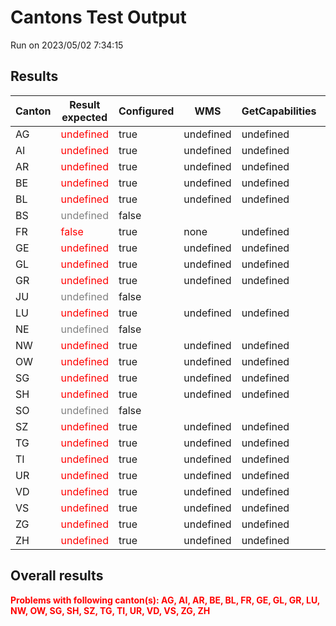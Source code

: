 # Cantons Test Output
Run on 2023/05/02 7:34:15
## Results

|Canton|Result expected|Configured|WMS|GetCapabilities|GetFeature|
|----------------|-------------------------------|-----------------------------|-----------------------------|-----------------------------|-----------------------------|
|AG|<span style='color:red;'>undefined</span>|true|undefined|undefined|undefined|
|AI|<span style='color:red;'>undefined</span>|true|undefined|undefined|undefined|
|AR|<span style='color:red;'>undefined</span>|true|undefined|undefined|undefined|
|BE|<span style='color:red;'>undefined</span>|true|undefined|undefined|undefined|
|BL|<span style='color:red;'>undefined</span>|true|undefined|undefined|undefined|
|BS|<span style='color:grey;'>undefined</span>|false||||
|FR|<span style='color:red;'>false</span>|true|none|undefined|false|
|GE|<span style='color:red;'>undefined</span>|true|undefined|undefined|undefined|
|GL|<span style='color:red;'>undefined</span>|true|undefined|undefined|undefined|
|GR|<span style='color:red;'>undefined</span>|true|undefined|undefined|undefined|
|JU|<span style='color:grey;'>undefined</span>|false||||
|LU|<span style='color:red;'>undefined</span>|true|undefined|undefined|undefined|
|NE|<span style='color:grey;'>undefined</span>|false||||
|NW|<span style='color:red;'>undefined</span>|true|undefined|undefined|undefined|
|OW|<span style='color:red;'>undefined</span>|true|undefined|undefined|undefined|
|SG|<span style='color:red;'>undefined</span>|true|undefined|undefined|undefined|
|SH|<span style='color:red;'>undefined</span>|true|undefined|undefined|undefined|
|SO|<span style='color:grey;'>undefined</span>|false||||
|SZ|<span style='color:red;'>undefined</span>|true|undefined|undefined|undefined|
|TG|<span style='color:red;'>undefined</span>|true|undefined|undefined|undefined|
|TI|<span style='color:red;'>undefined</span>|true|undefined|undefined|undefined|
|UR|<span style='color:red;'>undefined</span>|true|undefined|undefined|undefined|
|VD|<span style='color:red;'>undefined</span>|true|undefined|undefined|undefined|
|VS|<span style='color:red;'>undefined</span>|true|undefined|undefined|undefined|
|ZG|<span style='color:red;'>undefined</span>|true|undefined|undefined|undefined|
|ZH|<span style='color:red;'>undefined</span>|true|undefined|undefined|undefined|


## Overall results

<span style='color:red;font-weight:bold;'>Problems with following canton(s): AG, AI, AR, BE, BL, FR, GE, GL, GR, LU, NW, OW, SG, SH, SZ, TG, TI, UR, VD, VS, ZG, ZH</span>
